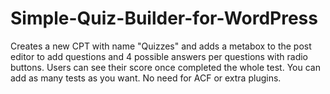 # Simple-Quiz-Builder-for-WordPress
Creates a new CPT with name "Quizzes" and adds a metabox to the post editor to add questions and 4 possible answers per questions with radio buttons. Users can see their score once completed the whole test. You can add as many tests as you want. No need for ACF or extra plugins.
